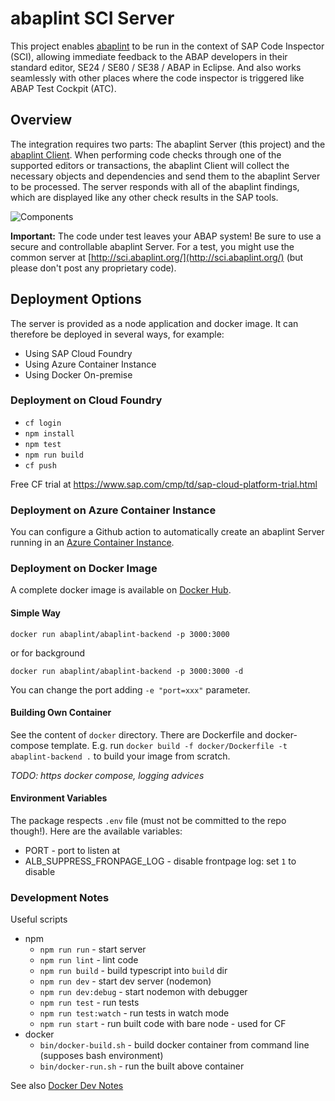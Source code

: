 # abaplint SCI Server

This project enables [abaplint](https://abaplint.org) to be run in the context of SAP Code Inspector (SCI), allowing immediate feedback to the ABAP developers in their standard editor, SE24 / SE80 / SE38 / ABAP in Eclipse. And also works seamlessly with other places where the code inspector is triggered like ABAP Test Cockpit (ATC).

## Overview

The integration requires two parts: The abaplint Server (this project) and the [abaplint Client](https://github.com/abaplint/abaplint-sci-client). When performing code checks through one of the supported editors or transactions, the abaplint Client will collect the necessary objects and dependencies and send them to the abaplint Server to be processed. The server responds with all of the abaplint findings, which are displayed like any other check results in the SAP tools.

![Components](http://www.plantuml.com/plantuml/proxy?cache=no&src=https://raw.githubusercontent.com/abaplint/abaplint-cloud-foundry/master/docs/components.iuml)

**Important:** The code under test leaves your ABAP system! Be sure to use a secure and controllable abaplint Server. For a test, you might use the common server at [http://sci.abaplint.org/](http://sci.abaplint.org/) (but please don't post any proprietary code).

## Deployment Options

The server is provided as a node application and docker image. It can therefore be deployed in several ways, for example:
- Using SAP Cloud Foundry
- Using Azure Container Instance
- Using Docker On-premise

### Deployment on Cloud Foundry
- `cf login`
- `npm install`
- `npm test`
- `npm run build`
- `cf push`

Free CF trial at https://www.sap.com/cmp/td/sap-cloud-platform-trial.html

### Deployment on Azure Container Instance 

You can configure a Github action to automatically create an abaplint Server running in an [Azure Container Instance](./docs/azure.md).

### Deployment on Docker Image

A complete docker image is available on [Docker Hub](https://hub.docker.com/r/abaplint/abaplint-backend).

#### Simple Way

`docker run abaplint/abaplint-backend -p 3000:3000`

or for background

`docker run abaplint/abaplint-backend -p 3000:3000 -d`

You can change the port adding `-e "port=xxx"` parameter.

#### Building Own Container

See the content of `docker` directory. There are Dockerfile and docker-compose template. E.g. run `docker build -f docker/Dockerfile -t abaplint-backend .` to build your image from scratch.

*TODO: https docker compose, logging advices*

#### Environment Variables

The package respects `.env` file (must not be committed to the repo though!). Here are the available variables:

- PORT - port to listen at
- ALB_SUPPRESS_FRONPAGE_LOG - disable frontpage log: set `1` to disable

### Development Notes

Useful scripts

- npm
  - `npm run run` - start server
  - `npm run lint` - lint code
  - `npm run build` - build typescript into `build` dir
  - `npm run dev` - start dev server (nodemon)
  - `npm run dev:debug` - start nodemon with debugger
  - `npm run test` - run tests
  - `npm run test:watch` - run tests in watch mode
  - `npm run start` - run built code with bare node - used for CF
- docker
  - `bin/docker-build.sh` - build docker container from command line (supposes bash environment)
  - `bin/docker-run.sh` - run the built above container

See also [Docker Dev Notes](./docs/dev-notes.md)
